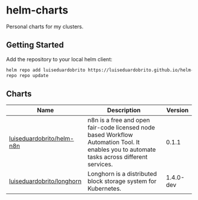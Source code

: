 # helm-charts

Personal charts for my clusters.

## Getting Started

Add the repository to your local helm client:
  
```bash
helm repo add luiseduardobrito https://luiseduardobrito.github.io/helm-charts/
repo repo update
```

## Charts

| Name | Description | Version |
| ---- | ----------- | ------- |
| [luiseduardobrito/helm-n8n](./helm-n8n) | n8n is a free and open fair-code licensed node based Workflow Automation Tool. It enables you to automate tasks across different services. | 0.1.1 |
| [luiseduardobrito/longhorn](./longhorn) | Longhorn is a distributed block storage system for Kubernetes. | 1.4.0-dev |